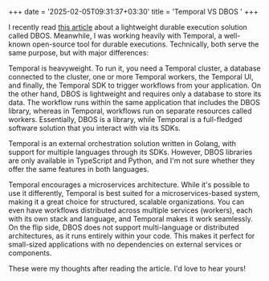 +++
date = '2025-02-05T09:31:37+03:30'
title = 'Temporal VS DBOS '
+++

I recently read [this article](https://www.dbos.dev/blog/what-is-lightweight-durable-execution) about a lightweight durable execution solution called DBOS. Meanwhile, I was working heavily with Temporal, a well-known open-source tool for durable executions. Technically, both serve the same purpose, but with major differences:

Temporal is heavyweight. To run it, you need a Temporal cluster, a database connected to the cluster, one or more Temporal workers, the Temporal UI, and finally, the Temporal SDK to trigger workflows from your application. On the other hand, DBOS is lightweight and requires only a database to store its data. The workflow runs within the same application that includes the DBOS library, whereas in Temporal, workflows run on separate resources called workers. Essentially, DBOS is a library, while Temporal is a full-fledged software solution that you interact with via its SDKs.

Temporal is an external orchestration solution written in Golang, with support for multiple languages through its SDKs. However, DBOS libraries are only available in TypeScript and Python, and I'm not sure whether they offer the same features in both languages.

Temporal encourages a microservices architecture. While it's possible to use it differently, Temporal is best suited for a microservices-based system, making it a great choice for structured, scalable organizations. You can even have workflows distributed across multiple services (workers), each with its own stack and language, and Temporal makes it work seamlessly. On the flip side, DBOS does not support multi-language or distributed architectures, as it runs entirely within your code. This makes it perfect for small-sized applications with no dependencies on external services or components.

These were my thoughts after reading the article. I'd love to hear yours!
